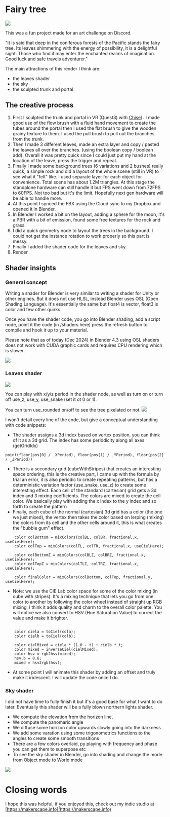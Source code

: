 # Fairy tree

![](fairyTreeRenderBlender.png)

This was a fun project made for an art challenge on Discord.

"It is said that deep in the coniferous forests of the Pacific stands the fairy tree. Its leaves shimmering with the energy of possibility, it is a delightful sight. Those who find it may enter the enchanted realms of imagination.
Good luck and safe travels adventurer."

The main attractions of this render I think are:

* the leaves shader
* the sky
* the sculpted trunk and portal

## The creative process

1. First I sculpted the trunk and portal in VR (Quest3) with [Chisel](https://makerscape.info) . I made good use of the flow brush with a fluid hand movement to create the tubes around the portal then I used the flat brush to give the wooden grainy texture to them. I used the pull brush to pull out the branches from the trunk.
2. Then I made 3 different leaves, made an extra layer and copy / pasted the leaves all over the branches. (using the boolean copy / boolean add). Overall it was pretty quick since I could just put my hand at the location of the leave, press the trigger and repeat.
3. Finally I made some background trees (6 variations and 2 bushes) really quick, a simple rock and did a layout of the whole scene (still in VR) to see what it "felt" like. I used separate layer for each object for convenience. Total scene has about 1.2M triangles. At this stage the standalone hardware can still handle it but FPS went down from 72FPS to 60FPS. Not too bad but it's the limit. Hopefully next gen hardware will be able to handle more.
4. At this point I synced the FBX using the Cloud sync to my Dropbox and opened it in Blender.
5. In Blender I worked a bit on the layout, adding a sphere for the moon, it's a PBR with a bit of emission, found some free textures for the rock and grass.
6. I did a quick geometry node to layout the trees in the background. I could not get the instance rotation to work properly so this part is messy.
7. Finally I added the shader code for the leaves and sky.
8. Render

## Shader insights

### General concept

Writing a shader for Blender is very similar to writing a shader for Unity or other engines. But it does not use HLSL, instead Blender uses OSL (Open Shading Language). It's essentially the same but float4 is vector, float3 is color and few other quirks.

Once you have the shader code, you go into Blender shading, add a script node, point it the code (in /shaders here) press the refresh button to compile and hook it up to your material.

Please note that as of today (Dec 2024) in Blender 4.3 using OSL shaders does not work with CUDA graphic cards and requires CPU rendering which is slower.

![](assets/20241201_163943_leavesShaderNode.png)

### Leaves shader

![](assets/leaves.png)

You can play with x/y/z period in the shader node, as well as turn on or turn off use_z, use_y, use_snake (set it ot 0 or 1).

You can turn use_rounded on/off to see the tree pixelated or not.
![](assets/leavespixelated.png)

I won't detail every line of the code, but give a conceptual understanding with code snippets:

* The shader assigns a 3d index based on vertex position, you can think of it as a 3d grid. The index has some periodicity along all axes (getGridIdx)

```
point(floor(pos[0] / _XPeriod), floor(pos[1] / _YPeriod), floor(pos[2] / _ZPeriod))
```

* There is a secondary grid (cubeWithStripes) that creates an interesting space ordering, this is the creative part, I came up with the formula by trial an error, it is also periodic to create repeating patterns, but has a deterministic variation factor (use\_snake, use\_z) to create some interesting effect. Each cell of the standard (cartesian) grid gets a 3d index and 3 mixing coefficients. The colors are mixed to create the cell color. We basically play with adding the x index to the y index and so forth to create the pattern
* Finally, each cube of the normal (cartesian) 3d grid has a color (the one we just mixed), the vertex then takes the color based on lerping (mixing) the colors from its cell and the other cells around it, this is what creates the "bubble gum" effect.

```
    color colBottom = mixColors(colBL, colBR, fractional.x, useCielHere);
    color colTop = mixColors(colTL, colTR, fractional.x, useCielHere);

    color colBottomZ = mixColors(colBLZ, colBRZ, fractional.x, useCielHere);
    color colTopZ = mixColors(colTLZ, colTRZ, fractional.x, useCielHere);

    color finalColor = mixColors(colBottom, colTop, fractional.y, useCielHere); 
```

* Note: we use the CIE Lab color space for some of the color mixing (in cube with stripes). It's a mixing technique that lets you go from one color to another by following the color wheel instead of straight up RGB mixing, I think it adds quality and charm to the overall color palette. You will notice we also convert to HSV (Hue Saturation Value) to correct the value and make it brighter.

```

    color ciela = toCiel(cola);
    color cielb = toCiel(colb);

    color cielMixed = ciela * (1.0 - t) + cielb * t;
    color mixed = inverseCiel(cielMixed);
    color hsv = rgb2hsv(mixed);
    hsv.b = 0.6;
    mixed = hsv2rgb(hsv);
```

* At some point I will animate this shader by adding an offset and truly make it iridescent. I will update the code once I do.

### Sky shader

I did not have time to fully finish it but it's a good base for what I want to do later. Eventually this shader will be a fully blown northern lights shader.

* We compute the elevation from the horizon line,
* We compute the panomaric angle
* We diffuse some horizon color upwards slowly going into the darkness
* We add some varation using some trigonometrics functions to the angles to create some smooth transitions
* There are a few colors overlaid, py playing with frequency and phase you can get them to superpose etc
* To see the sky shader in Blender, go into shading and change the mode from Object mode to World mode

![](assets/worldmode.png)

# Closing words

I hope this was helpful, if you enjoyed this, check out my indie studio at [https://makerscape.info](https://makerscape.info)
